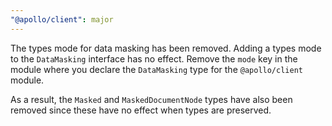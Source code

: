 ```yaml
---
"@apollo/client": major
---
```


The types mode for data masking has been removed. Adding a types mode to the `DataMasking` interface has no effect. Remove the `mode` key in the module where you declare the `DataMasking` type for the `@apollo/client` module.

As a result, the `Masked` and `MaskedDocumentNode` types have also been removed since these have no effect when types are preserved.
